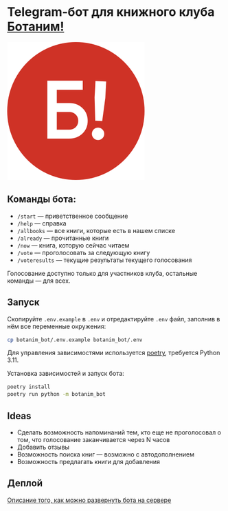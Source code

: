 # Telegram-бот для книжного клуба [Ботаним!](https://botanim.to.digital)

[![alt text](docs/images/botanim-logo.svg)](https://botanim.to.digital)

## Команды бота:

- `/start` — приветственное сообщение
- `/help` — справка
- `/allbooks` — все книги, которые есть в нашем списке
- `/already` — прочитанные книги
- `/now` — книга, которую сейчас читаем
- `/vote` — проголосовать за следующую книгу
- `/voteresults` — текущие результаты текущего голосования

Голосование доступно только для участников клуба, остальные команды — для всех.

## Запуск

Скопируйте `.env.example` в `.env` и отредактируйте `.env` файл, заполнив в нём все переменные окружения:

```bash
cp botanim_bot/.env.example botanim_bot/.env
```

Для управления зависимостями используется [poetry](https://python-poetry.org/),
требуется Python 3.11.

Установка зависимостей и запуск бота:

```bash
poetry install
poetry run python -m botanim_bot
```

## Ideas

- Сделать возможность напоминаний тем, кто еще не проголосовал о том, что голосование заканчивается через N часов
- Добавить отзывы
- Возможность поиска книг — возможно с автодополнением
- Возможность предлагать книги для добавления

## Деплой

[Описание того, как можно развернуть бота на сервере](DEPLOY.md)
